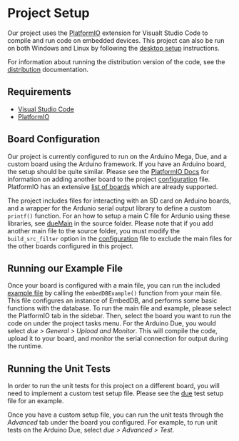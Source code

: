 # Project Setup

Our project uses the [PlatformIO](platformio.org) extension for Visualt Studio Code to compile and run code on embedded devices. This project can also be run on both Windows and Linux by following the [desktop setup](desktop.md) instructions.

For information about running the distribution version of the code, see the [distribution](distribution.md) documentation.

## Requirements

- [Visual Studio Code](https://code.visualstudio.com/)
- [PlatformIO](https://platformio.org/platformio-ide)

## Board Configuration

Our project is currently configured to run on the Arduino Mega, Due, and a custom board using the Arduino framework. If you have an Arduino board, the setup should be quite similar. Please see the [PlatformIO Docs](https://docs.platformio.org/en/latest/) for information on adding another board to the project [configuration](../platformio.ini) file. PlatformIO has an extensive [list of boards](https://docs.platformio.org/en/latest/boards/index.html) which are already supported.

The project includes files for interacting with an SD card on Arduino boards, and a wrapper for the Ardunio serial output library to define a custom `printf()` function. For an how to setup a main C file for Ardunio using these libraries, see [dueMain](../src/dueMain.cpp) in the source folder. Please note that if you add another main file to the source folder, you must modify the `build_src_filter` option in the [configuration](../platformio.ini) file to exclude the main files for the other boards configured in this project.

## Running our Example File

Once your board is configured with a main file, you can run the included [example file](../src/embedDBExample.h) by calling the `embedDBExample()` function from your main file. This file configures an instance of EmbedDB, and performs some basic functions with the database. To run the main file and example, please select the PlatformIO tab in the sidebar. Then, select the board you want to run the code on under the project tasks menu. For the Arduino Due, you would select *due > General > Upload and Monitor*. This will compile the code, upload it to your board, and monitor the serial connection for output during the runtime.

## Running the Unit Tests

In order to run the unit tests for this project on a different board, you will need to implement a custom test setup file. Please see the [due](lib\Due\dueTestSetup.cpp) test setup file for an example.

Once you have a custom setup file, you can run the unit tests through the *Advanced* tab under the board you configured. For example, to run unit tests on the Arduino Due, select *due > Advanced > Test*. 
